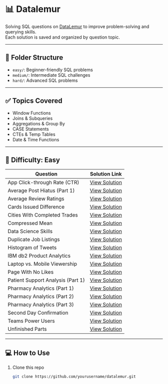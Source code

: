 # 📊 Datalemur

Solving SQL questions on [DataLemur](https://datalemur.com/) to improve problem-solving and querying skills.  
Each solution is saved and organized by question topic.

---

## 📁 Folder Structure


- `easy/`: Beginner-friendly SQL problems  
- `medium/`: Intermediate SQL challenges  
- `hard/`: Advanced SQL problems

---

## ✅ Topics Covered

- Window Functions
- Joins & Subqueries
- Aggregations & Group By
- CASE Statements
- CTEs & Temp Tables
- Date & Time Functions

---

## 📝 Difficulty: Easy 

| Question                            | Solution Link                                                                                 |
|-------------------------------------|-----------------------------------------------------------------------------------------------|
| App Click-through Rate (CTR)        | [View Solution](https://github.com/HenamSingla/datalemur/blob/main/medium/App%20Click-through%20Rate%20(CTR)) |
| Average Post Hiatus (Part 1)        | [View Solution](https://github.com/HenamSingla/datalemur/blob/main/easy/Average%20Post%20Hiatus%20(Part%201)) |
| Average Review Ratings              | [View Solution](https://github.com/HenamSingla/datalemur/blob/main/medium/Average%20Review%20Ratings) |
| Cards Issued Difference             | [View Solution](https://github.com/HenamSingla/datalemur/blob/main/medium/Cards%20Issued%20Difference) |
| Cities With Completed Trades        | [View Solution](https://github.com/HenamSingla/datalemur/blob/main/medium/Cities%20With%20Completed%20Trades) |
| Compressed Mean                     | [View Solution](https://github.com/HenamSingla/datalemur/blob/main/medium/Compressed%20Mean) |
| Data Science Skills                 | [View Solution](https://github.com/HenamSingla/datalemur/blob/main/medium/Data%20Science%20Skills) |
| Duplicate Job Listings              | [View Solution](https://github.com/HenamSingla/datalemur/blob/main/medium/Duplicate%20Job%20Listings) |
| Histogram of Tweets                 | [View Solution](https://github.com/HenamSingla/datalemur/blob/main/easy/Histogram%20of%20Tweets) |
| IBM db2 Product Analytics           | [View Solution](https://github.com/HenamSingla/datalemur/blob/main/medium/IBM%20db2%20Product%20Analytics) |
| Laptop vs. Mobile Viewership        | [View Solution](https://github.com/HenamSingla/datalemur/blob/main/easy/Laptop%20vs.%20Mobile%20Viewership) |
| Page With No Likes                  | [View Solution](https://github.com/HenamSingla/datalemur/blob/main/easy/Page%20With%20No%20Likes) |
| Patient Support Analysis (Part 1)   | [View Solution](https://github.com/HenamSingla/datalemur/blob/main/medium/Patient%20Support%20Analysis%20(Part%201)) |
| Pharmacy Analytics (Part 1)         | [View Solution](https://github.com/HenamSingla/datalemur/blob/main/medium/Pharmacy%20Analytics%20(Part%201)) |
| Pharmacy Analytics (Part 2)         | [View Solution](https://github.com/HenamSingla/datalemur/blob/main/medium/Pharmacy%20Analytics%20(Part%202)) |
| Pharmacy Analytics (Part 3)         | [View Solution](https://github.com/HenamSingla/datalemur/blob/main/medium/Pharmacy%20Analytics%20(Part%203)) |
| Second Day Confirmation             | [View Solution](https://github.com/HenamSingla/datalemur/blob/main/medium/Second%20Day%20Confirmation) |
| Teams Power Users                   | [View Solution](https://github.com/HenamSingla/datalemur/blob/main/medium/Teams%20Power%20Users) |
| Unfinished Parts                    | [View Solution](https://github.com/HenamSingla/datalemur/blob/main/medium/Unfinished%20Parts) |

---

## 💻 How to Use

1. Clone this repo  
   ```bash
   git clone https://github.com/yourusername/datalemur.git
